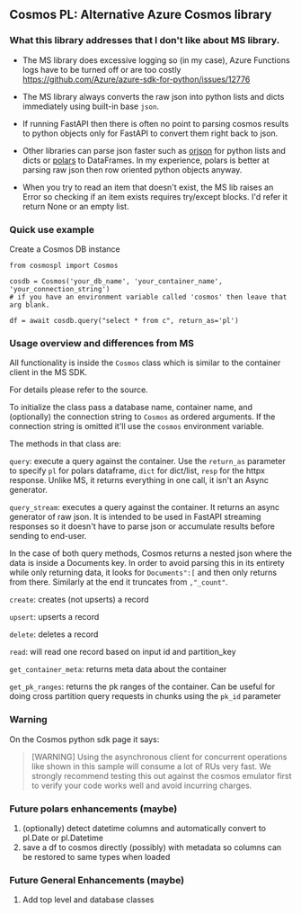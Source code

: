 ## Cosmos PL: Alternative Azure Cosmos library

### What this library addresses that I don't like about MS library.

* The MS library does excessive logging so (in my case), Azure Functions logs have to be turned off or are too costly
https://github.com/Azure/azure-sdk-for-python/issues/12776

* The MS library always converts the raw json into python lists and dicts immediately using built-in base `json`.

* If running FastAPI then there is often no point to parsing cosmos results to python objects only for FastAPI to convert them right back to json.

* Other libraries can parse json faster such as [orjson](https://github.com/ijl/orjson) for python lists and dicts or [polars](https://github.com/pola-rs/polars) to DataFrames. In my experience, polars is better at parsing raw json then row oriented python objects anyway. 

* When you try to read an item that doesn't exist, the MS lib raises an Error so checking if an item exists requires try/except blocks. I'd refer it return None or an empty list.

### Quick use example

Create a Cosmos DB instance
```
from cosmospl import Cosmos

cosdb = Cosmos('your_db_name', 'your_container_name', 'your_connection_string')
# if you have an environment variable called 'cosmos' then leave that arg blank.

df = await cosdb.query("select * from c", return_as='pl')
```
### Usage overview and differences from MS

All functionality is inside the `Cosmos` class which is similar to the container client in the MS SDK.

For details please refer to the source.

To initialize the class pass a database name, container name, and (optionally) the connection string to `Cosmos` as ordered arguments. If the connection string is omitted it'll use the `cosmos` environment variable.

The methods in that class are:

`query`: execute a query against the container. Use the `return_as` parameter to specify `pl` for polars dataframe, `dict` for dict/list, `resp` for the httpx response. Unlike MS, it returns everything in one call, it isn't an Async generator.

`query_stream`: executes a query against the container. It returns an async generator of raw json. It is intended to be used in FastAPI streaming responses so it doesn't have to parse json or accumulate results before sending to end-user.

In the case of both query methods, Cosmos returns a nested json where the data is inside a Documents key. In order to avoid parsing this in its entirety while only returning data, it looks for `Documents":[` and then only returns from there. Similarly at the end it truncates from  `,"_count"`.

`create`: creates (not upserts) a record

`upsert`: upserts a record

`delete`: deletes a record

`read`: will read one record based on input id and partition_key

`get_container_meta`: returns meta data about the container

`get_pk_ranges`: returns the pk ranges of the container. Can be useful for doing cross partition query requests in chunks using the `pk_id` parameter

### Warning

On the Cosmos python sdk page it says:

> [WARNING] Using the asynchronous client for concurrent operations like shown in this sample will consume a lot of RUs very fast. We strongly recommend testing this out against the cosmos emulator first to verify your code works well and avoid incurring charges.

### Future polars enhancements (maybe)

1. (optionally) detect datetime columns and automatically convert to pl.Date or pl.Datetime
2. save a df to cosmos directly (possibly) with metadata so columns can be restored to same types when loaded

### Future General Enhancements (maybe)

1. Add top level and database classes